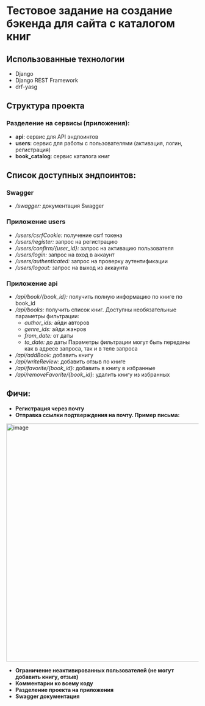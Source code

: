 # Тестовое задание на создание бэкенда для сайта с каталогом книг

## Использованные технологии
- Django
- Django REST Framework
- drf-yasg

## Структура проекта
### Разделение на сервисы (приложения):
- **api**: сервис для API эндпоинтов
- **users**: сервис для работы с пользователями (активация, логин, регистрация)
- **book_catalog**: сервис каталога книг

## Список доступных эндпоинтов:
### Swagger
- */swagger:* документация Swagger
### Приложение users
- */users/csrfCookie:* получение csrf токена
- */users/register:* запрос на регистрацию
- */users/confirm/{user_id}:* запрос на активацию пользователя
- */users/login:* запрос на вход в аккаунт
- */users/authenticated:* запрос на проверку аутентификации
- */users/logout:* запрос на выход из аккаунта
### Приложение api
- */api/book/{book_id}:* получить полную информацию по книге по book_id 
- */api/books:* получить список книг. Доступны необязательные параметры фильтрации:
  - *author_ids:* айди авторов
  - *genre_ids:* айди жанров
  - *from_date:* от даты
  - *to_date:* до даты
  Параметры фильтрации могут быть переданы как в адресе запроса, так и в теле запроса
- */api/addBook:* добавить книгу
- */api/writeReview:* добавить отзыв по книге
- */api/favorite/{book_id}:* добавить в книгу в избранные
- */api/removeFavorite/{book_id}:* удалить книгу из избранных

## Фичи:
- **Регистрация через почту**
- **Отправка ссылки подтверждения на почту. Пример письма:**
<img width="624" alt="image" src="https://github.com/el-bekasto/drf_test_project/assets/57838936/49b26cac-31ab-4a56-a7d6-3de09cb1757f">

- **Ограничение неактивированных пользователей (не могут добавить книгу, отзыв)**
- **Комментарии ко всему коду**
- **Разделение проекта на приложения**
- **Swagger документация**
